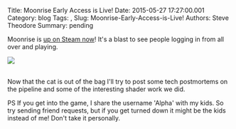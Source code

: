 Title: Moonrise Early Access is Live!
Date: 2015-05-27 17:27:00.001
Category: blog
Tags: , 
Slug: Moonrise-Early-Access-is-Live!
Authors: Steve Theodore
Summary: pending

Moonrise is [up on Steam now](http://store.steampowered.com/app/351040/)! It's a blast to see people logging in from all over and playing.   
  


[![](http://cdn.akamai.steamstatic.com/steam/apps/351040/ss_3e4a330e913cd4c8013c516deaaa87c2dc3cb4da.1920x1080.jpg?t=1432769730)](http://cdn.akamai.steamstatic.com/steam/apps/351040/ss_3e4a330e913cd4c8013c516deaaa87c2dc3cb4da.1920x1080.jpg?t=1432769730)

  


[](https://www.blogger.com/)  
Now that the cat is out of the bag I'll try to post some tech postmortems on the pipeline and some of the interesting shader work we did.  
  
PS If you get into the game, I share the username 'Alpha' with my kids.  So try sending friend requests, but if you get turned down it might be the kids instead of me! Don't take it personally.

